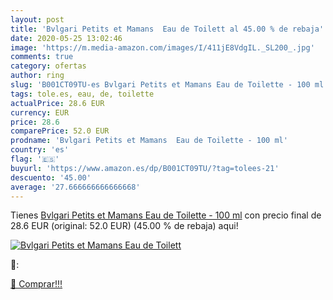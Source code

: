 ```yaml
---
layout: post
title: 'Bvlgari Petits et Mamans  Eau de Toilett al 45.00 % de rebaja'
date: 2020-05-25 13:02:46
image: 'https://m.media-amazon.com/images/I/411jE8VdgIL._SL200_.jpg'
comments: true
category: ofertas
author: ring
slug: 'B001CT09TU-es Bvlgari Petits et Mamans Eau de Toilette - 100 ml'
tags: tole.es, eau, de, toilette
actualPrice: 28.6 EUR
currency: EUR
price: 28.6
comparePrice: 52.0 EUR
prodname: 'Bvlgari Petits et Mamans  Eau de Toilette - 100 ml'
country: 'es'
flag: '🇪🇸'
buyurl: 'https://www.amazon.es/dp/B001CT09TU/?tag=tolees-21'
descuento: '45.00'
average: '27.666666666666668'
---
```


Tienes [Bvlgari Petits et Mamans  Eau de Toilette - 100 ml](https://www.amazon.es/dp/B001CT09TU/?tag=tolees-21) con precio final de  28.6 EUR (original: 52.0 EUR) (45.00 %  de rebaja) aqui!

[![Bvlgari Petits et Mamans  Eau de Toilett](https://m.media-amazon.com/images/I/411jE8VdgIL._SL200_.jpg)](https://www.amazon.es/dp/B001CT09TU/?tag=tolees-21)

🔎:


[🛒 Comprar!!!](https://www.amazon.es/dp/B001CT09TU/?tag=tolees-21)
